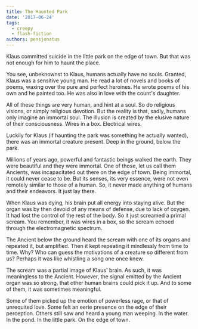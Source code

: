 ```yaml
---
title: The Haunted Park
date: '2017-06-24'
tags:
  - creepy
  - flash-fiction
authors: pensjonatus
---
```


Klaus committed suicide in the little park on the edge of town. But that was not
enough for him to haunt the place.

<!-- truncate -->

You see, unbeknownst to Klaus, humans actually have no souls. Granted, Klaus was
a sensitive young man. He read a lot of novels and books of poems, waxing over
the pure and perfect heroines. He wrote poems of his own and he painted too. He
was also in love with the count's daughter.

All of these things are very human, and hint at a soul. So do religious visions,
or simply religious devotion. But the reality is that, sadly, humans only
imagine an immortal soul. The illusion is created by the elusive nature of their
consciousness. Wires in a box. Electrical wires.

Luckily for Klaus (if haunting the park was something he actually wanted), there
was an immortal creature present. Deep in the ground, below the park.

Millions of years ago, powerful and fantastic beings walked the earth. They were
beautiful and they were immortal. One of those, let us call them Ancients, was
incapacitated out there on the edge of town. Being immortal, it could never
cease to be. But its senses, its very essence, were not even remotely similar to
those of a human. So, it never made anything of humans and their endeavors. It
just lay there.

When Klaus was dying, his brain put all energy into staying alive. But the organ
was by then devoid of any means of defense, due to lack of oxygen. It had lost
the control of the rest of the body. So it just screamed a primal scream. You
remember, it was wires in a box, so the scream echoed through the
electromagnetic spectrum.

The Ancient below the ground heard the scream with one of its organs and
repeated it, but amplified. Then it kept repeating it mindlessly from time to
time. Why? Who can guess the motivations of a creature so different from us?
Perhaps it was like whistling a song one once knew.

The scream was a partial image of Klaus' brain. As such, it was meaningless to
the Ancient. However, the signal emitted by the Ancient organ was so strong,
that other human brains could pick it up. And to some of them, it was sometimes
meaningful.

Some of them picked up the emotion of powerless rage, or that of unrequited
love. Some felt an eerie presence on the edge of their perception. Others still
saw and heard a young man weeping. In the water. In the pond. In the little
park. On the edge of town.
